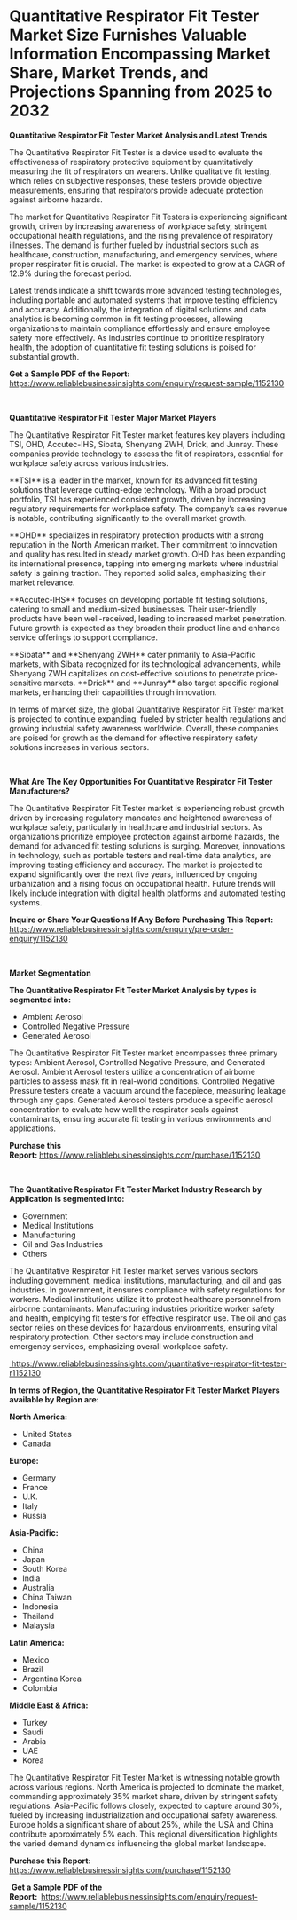 <p><h1>Quantitative Respirator Fit Tester Market Size Furnishes Valuable Information Encompassing Market Share, Market Trends, and Projections Spanning from 2025 to 2032</h1></p><p><strong>Quantitative Respirator Fit Tester Market Analysis and Latest Trends</strong></p>
<p><p>The Quantitative Respirator Fit Tester is a device used to evaluate the effectiveness of respiratory protective equipment by quantitatively measuring the fit of respirators on wearers. Unlike qualitative fit testing, which relies on subjective responses, these testers provide objective measurements, ensuring that respirators provide adequate protection against airborne hazards. </p><p>The market for Quantitative Respirator Fit Testers is experiencing significant growth, driven by increasing awareness of workplace safety, stringent occupational health regulations, and the rising prevalence of respiratory illnesses. The demand is further fueled by industrial sectors such as healthcare, construction, manufacturing, and emergency services, where proper respirator fit is crucial. The market is expected to grow at a CAGR of 12.9% during the forecast period. </p><p>Latest trends indicate a shift towards more advanced testing technologies, including portable and automated systems that improve testing efficiency and accuracy. Additionally, the integration of digital solutions and data analytics is becoming common in fit testing processes, allowing organizations to maintain compliance effortlessly and ensure employee safety more effectively. As industries continue to prioritize respiratory health, the adoption of quantitative fit testing solutions is poised for substantial growth.</p></p>
<p><strong>Get a Sample PDF of the Report:&nbsp;</strong> <a href="https://www.reliablebusinessinsights.com/enquiry/request-sample/1152130?utm_campaign=2302&utm_medium=2&utm_source=Github&utm_content=ia&utm_term=16042025&utm_id=quantitative-respirator-fit-tester">https://www.reliablebusinessinsights.com/enquiry/request-sample/1152130</a></p>
<p>&nbsp;</p>
<p><strong>Quantitative Respirator Fit Tester Major Market Players</strong></p>
<p><p>The Quantitative Respirator Fit Tester market features key players including TSI, OHD, Accutec-IHS, Sibata, Shenyang ZWH, Drick, and Junray. These companies provide technology to assess the fit of respirators, essential for workplace safety across various industries.</p><p>**TSI** is a leader in the market, known for its advanced fit testing solutions that leverage cutting-edge technology. With a broad product portfolio, TSI has experienced consistent growth, driven by increasing regulatory requirements for workplace safety. The company’s sales revenue is notable, contributing significantly to the overall market growth.</p><p>**OHD** specializes in respiratory protection products with a strong reputation in the North American market. Their commitment to innovation and quality has resulted in steady market growth. OHD has been expanding its international presence, tapping into emerging markets where industrial safety is gaining traction. They reported solid sales, emphasizing their market relevance.</p><p>**Accutec-IHS** focuses on developing portable fit testing solutions, catering to small and medium-sized businesses. Their user-friendly products have been well-received, leading to increased market penetration. Future growth is expected as they broaden their product line and enhance service offerings to support compliance.</p><p>**Sibata** and **Shenyang ZWH** cater primarily to Asia-Pacific markets, with Sibata recognized for its technological advancements, while Shenyang ZWH capitalizes on cost-effective solutions to penetrate price-sensitive markets. **Drick** and **Junray** also target specific regional markets, enhancing their capabilities through innovation.</p><p>In terms of market size, the global Quantitative Respirator Fit Tester market is projected to continue expanding, fueled by stricter health regulations and growing industrial safety awareness worldwide. Overall, these companies are poised for growth as the demand for effective respiratory safety solutions increases in various sectors.</p></p>
<p>&nbsp;</p>
<p><strong>What Are The Key Opportunities For Quantitative Respirator Fit Tester Manufacturers?</strong></p>
<p><p>The Quantitative Respirator Fit Tester market is experiencing robust growth driven by increasing regulatory mandates and heightened awareness of workplace safety, particularly in healthcare and industrial sectors. As organizations prioritize employee protection against airborne hazards, the demand for advanced fit testing solutions is surging. Moreover, innovations in technology, such as portable testers and real-time data analytics, are improving testing efficiency and accuracy. The market is projected to expand significantly over the next five years, influenced by ongoing urbanization and a rising focus on occupational health. Future trends will likely include integration with digital health platforms and automated testing systems.</p></p>
<p><strong>Inquire or Share Your Questions If Any Before Purchasing This Report:</strong> <a href="https://www.reliablebusinessinsights.com/enquiry/pre-order-enquiry/1152130?utm_campaign=2302&utm_medium=2&utm_source=Github&utm_content=ia&utm_term=16042025&utm_id=quantitative-respirator-fit-tester">https://www.reliablebusinessinsights.com/enquiry/pre-order-enquiry/1152130</a></p>
<p>&nbsp;</p>
<p><strong>Market Segmentation</strong></p>
<p><strong>The Quantitative Respirator Fit Tester Market Analysis by types is segmented into:</strong></p>
<p><ul><li>Ambient Aerosol</li><li>Controlled Negative Pressure</li><li>Generated Aerosol</li></ul></p>
<p><p>The Quantitative Respirator Fit Tester market encompasses three primary types: Ambient Aerosol, Controlled Negative Pressure, and Generated Aerosol. Ambient Aerosol testers utilize a concentration of airborne particles to assess mask fit in real-world conditions. Controlled Negative Pressure testers create a vacuum around the facepiece, measuring leakage through any gaps. Generated Aerosol testers produce a specific aerosol concentration to evaluate how well the respirator seals against contaminants, ensuring accurate fit testing in various environments and applications.</p></p>
<p><strong>Purchase this Report:&nbsp;</strong><a href="https://www.reliablebusinessinsights.com/purchase/1152130?utm_campaign=2302&utm_medium=2&utm_source=Github&utm_content=ia&utm_term=16042025&utm_id=quantitative-respirator-fit-tester">https://www.reliablebusinessinsights.com/purchase/1152130</a></p>
<p>&nbsp;</p>
<p><strong>The Quantitative Respirator Fit Tester Market Industry Research by Application is segmented into:</strong></p>
<p><ul><li>Government</li><li>Medical Institutions</li><li>Manufacturing</li><li>Oil and Gas Industries</li><li>Others</li></ul></p>
<p><p>The Quantitative Respirator Fit Tester market serves various sectors including government, medical institutions, manufacturing, and oil and gas industries. In government, it ensures compliance with safety regulations for workers. Medical institutions utilize it to protect healthcare personnel from airborne contaminants. Manufacturing industries prioritize worker safety and health, employing fit testers for effective respirator use. The oil and gas sector relies on these devices for hazardous environments, ensuring vital respiratory protection. Other sectors may include construction and emergency services, emphasizing overall workplace safety.</p></p>
<p><a href="https://www.reliablebusinessinsights.com/quantitative-respirator-fit-tester-r1152130?utm_campaign=2302&utm_medium=2&utm_source=Github&utm_content=ia&utm_term=16042025&utm_id=quantitative-respirator-fit-tester">&nbsp;https://www.reliablebusinessinsights.com/quantitative-respirator-fit-tester-r1152130</a></p>
<p><strong>In terms of Region, the Quantitative Respirator Fit Tester Market Players available by Region are:</strong></p>
<p>
    <p> <strong> North America: </strong>
        <ul>
            <li>United States</li>
            <li>Canada</li>
        </ul>
        </p> 
    <p> <strong> Europe: </strong>
        <ul>
            <li>Germany</li>
            <li>France</li>
            <li>U.K.</li>
            <li>Italy</li>
            <li>Russia</li>
        </ul>
        </p> 
    <p> <strong> Asia-Pacific: </strong>
        <ul>
            <li>China</li>
            <li>Japan</li>
            <li>South Korea</li>
            <li>India</li>
            <li>Australia</li>
            <li>China Taiwan</li>
            <li>Indonesia</li>
            <li>Thailand</li>
            <li>Malaysia</li>
        </ul>
        </p> 
    <p> <strong> Latin America: </strong>
        <ul>
            <li>Mexico</li>
            <li>Brazil</li>
            <li>Argentina Korea</li>
            <li>Colombia</li>
        </ul>
        </p> 
    <p> <strong> Middle East & Africa: </strong>
        <ul>
            <li>Turkey</li>
            <li>Saudi</li>
            <li>Arabia</li>
            <li>UAE</li>
            <li>Korea</li>
        </ul>
    </p>
    </p>
<p><p>The Quantitative Respirator Fit Tester Market is witnessing notable growth across various regions. North America is projected to dominate the market, commanding approximately 35% market share, driven by stringent safety regulations. Asia-Pacific follows closely, expected to capture around 30%, fueled by increasing industrialization and occupational safety awareness. Europe holds a significant share of about 25%, while the USA and China contribute approximately 5% each. This regional diversification highlights the varied demand dynamics influencing the global market landscape.</p></p>
<p><strong>Purchase this Report: </strong><a href="https://www.reliablebusinessinsights.com/purchase/1152130?utm_campaign=2302&utm_medium=2&utm_source=Github&utm_content=ia&utm_term=16042025&utm_id=quantitative-respirator-fit-tester">https://www.reliablebusinessinsights.com/purchase/1152130</a></p>
<p>&nbsp;<strong>Get a Sample PDF of the Report:&nbsp;&nbsp;</strong><a href="https://www.reliablebusinessinsights.com/enquiry/request-sample/1152130?utm_campaign=2302&utm_medium=2&utm_source=Github&utm_content=ia&utm_term=16042025&utm_id=quantitative-respirator-fit-tester">https://www.reliablebusinessinsights.com/enquiry/request-sample/1152130</a></p>
<p><strong></strong></p>
<p><p></p><p></p><p></p></p>